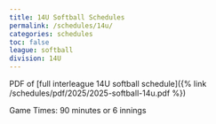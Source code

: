 ```yaml
---
title: 14U Softball Schedules
permalink: /schedules/14u/
categories: schedules
toc: false
league: softball
division: 14U
---
```


PDF of [full interleague 14U softball schedule]({% link /schedules/pdf/2025/2025-softball-14u.pdf %})

Game Times: 90 minutes or 6 innings

<script src="https://widgets.gc.com/static/js/sdk.v1.js"></script>
<div id="gc-scoreboard-widget-10nk"></div>
<script>
    window.GC.scoreboard.init({
        target: "#gc-scoreboard-widget-10nk",
        widgetId: "a5dff1c2-58b9-4ce7-bd2d-5b9f21a802db",
        maxVerticalGamesVisible: 6,
    })
</script>

